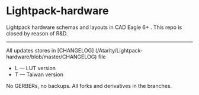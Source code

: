 Lightpack-hardware
==================

Lightpack hardware schemas and layouts in CAD Eagle 6+ . This repo is closed by reason of R&amp;D.

-------------------------
All updates stores in [CHANGELOG] (/Atarity/Lightpack-hardware/blob/master/CHANGELOG) file
* L &mdash; LUT version
* T &mdash; Taiwan version

No GERBERs, no backups. All forks and derivatives in the branches.